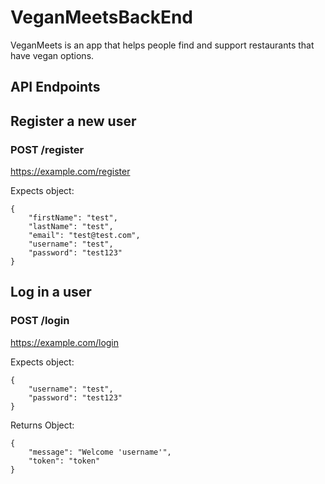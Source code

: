 # VeganMeetsBackEnd
VeganMeets is an app that helps people find and support restaurants that have vegan options.

## API Endpoints
## Register a new user
### POST /register
https://example.com/register

Expects object:
```
{
    "firstName": "test",
    "lastName": "test",
    "email": "test@test.com",
    "username": "test",
    "password": "test123"
}
```
## Log in a user
###  POST /login
https://example.com/login

Expects object:

```
{
    "username": "test",
    "password": "test123"
}
```

Returns Object:

```
{
    "message": "Welcome 'username'",
    "token": "token"
}
```
